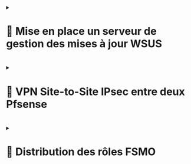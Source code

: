 <details>
<summary><h1>🎯 Mise en place un serveur de gestion des mises à jour WSUS<h1></summary>

## 📑 Voici les étapes : 

![Capture d'écran 2025-01-22 150019](https://github.com/user-attachments/assets/9fce6d9c-9cbe-4ebe-a72e-ca04f4a03020)<br><br>   

![Capture d'écran 2025-01-22 150032](https://github.com/user-attachments/assets/fde0d1a5-bbee-44c1-a340-6e1223b68fe6)<br><br>     

![Capture d'écran 2025-01-22 150041](https://github.com/user-attachments/assets/d287e546-1e60-4fc9-9ca6-b0600efc90ac)<br><br>     

![Capture d'écran 2025-01-22 150055](https://github.com/user-attachments/assets/10451b4f-e2dc-4cc5-9eab-8bd68ed46424)<br><br>    

![Capture d'écran 2025-01-22 150111](https://github.com/user-attachments/assets/e94ddeec-c9b9-48ac-b2da-c4b9edbba468)<br><br>    

![Capture d'écran 2025-01-22 150828](https://github.com/user-attachments/assets/313fbd01-fb1e-4cae-a1bc-b23c85001149)<br><br>    

![Capture d'écran 2025-01-22 150853](https://github.com/user-attachments/assets/4862a6bf-71af-47bd-ad35-fb0c00912ee7)<br><br>     

![Capture d'écran 2025-01-22 150901](https://github.com/user-attachments/assets/6045ca8f-bb81-4e82-920e-2ef7f0ee7025)<br><br>     

![Capture d'écran 2025-01-22 151007](https://github.com/user-attachments/assets/8d260261-8f28-45b1-8462-c0cff5fcea42)<br><br>   

![Capture d'écran 2025-01-22 151026](https://github.com/user-attachments/assets/394e20aa-8098-4c73-9f97-a39070fb34be)<br><br>     

![Capture d'écran 2025-01-22 151052](https://github.com/user-attachments/assets/a1f44a20-f0ab-4ddb-804b-b13ad86a4ab6)<br><br>     

![Capture d'écran 2025-01-22 151221](https://github.com/user-attachments/assets/cbad9fb7-af77-41dd-abc5-d9657482ba9c)<br><br>     


## 📑 *Cette étape est très longue, le serveur se synchronise*


![Capture d'écran 2025-01-22 154151](https://github.com/user-attachments/assets/397d255c-3cdb-485a-86f3-3bf5f2380925)<br><br>    

</details>

<details>
<summary><h1>🎯 VPN Site-to-Site IPsec entre deux Pfsense<h1></summary>  


### 📑 *Suite à un partenariat entre ``BILLU`` et ``SPACE-ZEDE``, il a été décidé d'un commun accord de créer un VPN site-to-site. Nous avons utilisé IPSEC (Internet Protocol Security) sur notre routeur firewall PfSense.*

---

### ▶️ PHASE 1 :

![Capture d'écran 2025-01-22 165317](https://github.com/user-attachments/assets/35a18a7a-d2fe-4a3e-8d4d-942806e216c2)<br><br>     

![Capture d'écran 2025-01-22 165707](https://github.com/user-attachments/assets/d968f45e-99ca-4fab-986f-05cb8e5e7edb)<br><br>     

![Capture d'écran 2025-01-24 122833](https://github.com/user-attachments/assets/b56533df-3b70-4367-838a-1a1690df229f)<br><br>     

![Capture d'écran 2025-01-22 170350](https://github.com/user-attachments/assets/e6302ce0-45d6-4d70-a723-3e68de11a2e8)<br><br>     

![Capture d'écran 2025-01-22 170434](https://github.com/user-attachments/assets/139b4f9f-0216-4fee-85cc-991e8fa524a5)<br><br>     

![Capture d'écran 2025-01-22 170631](https://github.com/user-attachments/assets/9bd9b6d0-b992-4df1-b29e-2767db26f11d)<br><br>     

---

### ▶️ PHASE 2 : 
![Capture d'écran 2025-01-24 123201](https://github.com/user-attachments/assets/b89bc1cb-f48d-4829-a41f-50bb4e9ba21a)<br><br>     

![Capture d'écran 2025-01-24 123345](https://github.com/user-attachments/assets/1e243751-e3f3-4b75-a8a5-1d05bb13cc54)<br><br>     

![Capture d'écran 2025-01-24 123445](https://github.com/user-attachments/assets/abfde8de-98ed-43a5-acc7-f519df80aa16)<br><br>    

---

### ▶️ PARAMÉTRAGE D'UNE RÈGLE :  

![Capture d'écran 2025-01-24 123625](https://github.com/user-attachments/assets/acab50ea-f3cb-4852-afe6-0a445423ccbc)<br><br>   

![Capture d'écran 2025-01-24 123742](https://github.com/user-attachments/assets/18188c9e-8441-4d6f-8939-594302034740)<br><br>   

### ▶️ VERIFICATION CONNECTIVITE :  

![Capture d'écran 2025-01-24 123855](https://github.com/user-attachments/assets/f071ebb1-6d69-4669-985d-47f425b075b7)  


</details>


<details>
<summary><h1>🎯 Distribution des rôles FSMO<h1></summary>  

### ▶️ **Vérification des rôles sur le serveur principal**  
![Capture d'écran 2025-01-24 101917](https://github.com/user-attachments/assets/a4db6424-558d-43d4-a4b4-627c53b836e1)  
### ▶️ **Lancement de l'outil de répartition des rôles : ``ntdsutils.exe``**  
![Capture d'écran 2025-01-24 103228](https://github.com/user-attachments/assets/6b715976-a955-4567-9485-b3329e9ba08d)  
### ▶️ **Activation du mode maintenance pour attribuer les rôles FSMO :**  
![Capture d'écran 2025-01-24 103658](https://github.com/user-attachments/assets/a3c8e94b-a485-4c04-aea5-c44d8385531c)  
### ▶️ **Activation de la connection au serveur distant :**  
![Capture d'écran 2025-01-24 124332](https://github.com/user-attachments/assets/fd707c42-83bf-43dd-a7e8-a9b083306805)  
### ▶️ **Connection au nouveau serveur sur lequel on va envoyer 2 nouveaux rôles, SRVWIN-05-GUI par exemple :**  
![Capture d'écran 2025-01-24 105428](https://github.com/user-attachments/assets/b71b6689-730e-4323-8cdf-363bda191c32)  
### ▶️ **Envoi du rôle `Emulateur PDC` :**  
![Capture d'écran 2025-01-24 105737](https://github.com/user-attachments/assets/f5284764-c50a-402a-b649-239aae0a9f68)  
![Capture d'écran 2025-01-24 105755](https://github.com/user-attachments/assets/632782e0-0702-4abf-8cc2-e97c34dfcb46)  
### ▶️ **Envoi du rôle `Maître Infrastructure` sur ce même serveur :**  
![Capture d'écran 2025-01-24 115925](https://github.com/user-attachments/assets/af839f19-e109-402f-8cdd-531840e3b085)  
![Capture d'écran 2025-01-24 115939](https://github.com/user-attachments/assets/df50e86e-3386-4f60-965a-10847bf4b116)  
### ▶️ **Vérification des 5 rôles attribués et des machines :**  
![Capture d'écran 2025-01-24 120107](https://github.com/user-attachments/assets/212c4fd8-16b9-466a-bc8f-2811b19c3cc8)  



</details>





